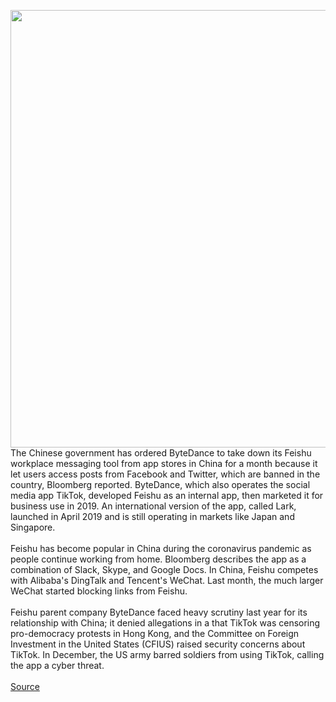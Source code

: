 <img src='https://cdn.vox-cdn.com/thumbor/5-R55HArV726XqvbyR63kYvArcw=/0x0:2040x1360/1200x800/filters:focal(857x517:1183x843)/cdn.vox-cdn.com/uploads/chorus_image/image/66708009/acastro_190204_1777_privacy_0002.0.jpg' width='700px' /><br/>
The Chinese government has ordered ByteDance to take down its Feishu workplace messaging tool from app stores in China for a month because it let users access posts from Facebook and Twitter, which are banned in the country, Bloomberg reported. ByteDance, which also operates the social media app TikTok, developed Feishu as an internal app, then marketed it for business use in 2019. An international version of the app, called Lark, launched in April 2019 and is still operating in markets like Japan and Singapore.</br> </br>Feishu has become popular in China during the coronavirus pandemic as people continue working from home. Bloomberg describes the app as a combination of Slack, Skype, and Google Docs. In China, Feishu competes with Alibaba's DingTalk and Tencent's WeChat. Last month, the much larger WeChat started blocking links from Feishu.</br> </br>Feishu parent company ByteDance faced heavy scrutiny last year for its relationship with China; it denied allegations in a that TikTok was censoring pro-democracy protests in Hong Kong, and the Committee on Foreign Investment in the United States (CFIUS) raised security concerns about TikTok. In December, the US army barred soldiers from using TikTok, calling the app a cyber threat.</br> </br>
<a href='https://www.theverge.com/2020/4/25/21236075/china-tiktok-bytedance-feishu'> Source <a/>